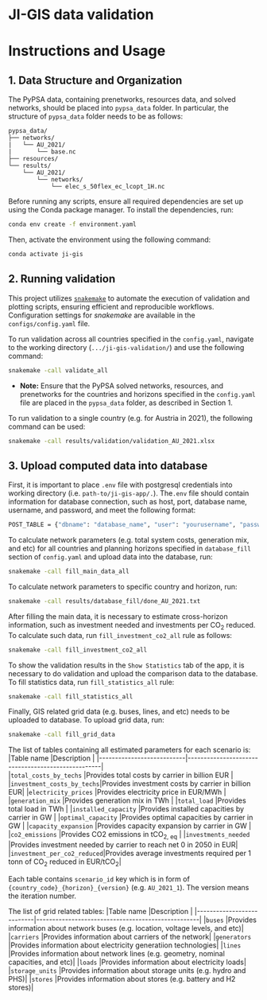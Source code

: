 # JI-GIS data validation

# Instructions and Usage
## 1. Data Structure and Organization
The PyPSA data, containing prenetworks, resources data, and solved networks, should be placed into `pypsa_data` folder. In particular, the structure of `pypsa_data` folder needs to be as follows:

```
pypsa_data/
├── networks/
|   └── AU_2021/
|       └── base.nc
├── resources/
└── results/
    └── AU_2021/
        └── networks/
            └── elec_s_50flex_ec_lcopt_1H.nc
```
Before running any scripts, ensure all required dependencies are set up using the Conda package manager. To install the dependencies, run:
```bash
conda env create -f environment.yaml
```
Then, activate the environment using the following command:
```bash
conda activate ji-gis
```


## 2. Running validation

This project utilizes [`snakemake`](https://snakemake.readthedocs.io/en/stable/) to automate the execution of validation and plotting scripts, ensuring efficient and reproducible workflows. Configuration settings for *snakemake* are available in the `configs/config.yaml` file.

To run validation across all countries specified in the `config.yaml`, navigate to the working directory (`.../ji-gis-validation/`) and use the following command:
```bash
snakemake -call validate_all
```
* **Note:** Ensure that the PyPSA solved networks, resources, and prenetworks for the countries and horizons specified in the `config.yaml` file are placed in the `pypsa_data` folder, as described in Section 1.

To run validation to a single country (e.g. for Austria in 2021), the following command can be used:
``` bash
snakemake -call results/validation/validation_AU_2021.xlsx
```

## 3. Upload computed data into database

First, it is important to place `.env` file with postgresql credentials into working directory (i.e. `path-to/ji-gis-app/.`). The`.env` file should contain information for database connection, such as host, port, database name, username, and password, and meet the following format:  
``` bash
POST_TABLE = {"dbname": "database_name", "user": "yourusername", "password": "yourpassword", "host": "ipaddress", "port": "yourport"}
```

To calculate network parameters (e.g. total system costs, generation mix, and etc) for all countries and planning horizons specified in `database_fill` section of `config.yaml` and upload data into the database, run:
``` bash
snakemake -call fill_main_data_all
```
To calculate network parameters to specific country and horizon, run:
``` bash
snakemake -call results/database_fill/done_AU_2021.txt
```

After filling the main data, it is necessary to estimate cross-horizon information, such as investment needed and investments per CO<sub>2</sub> reduced. To calculate such data, run `fill_investment_co2_all` rule as follows:
``` bash
snakemake -call fill_investment_co2_all
```
To show the validation results in the `Show Statistics` tab of the app, it is necessary to do validation and upload the comparison data to the database. To fill statistics data, run `fill_statistics_all` rule:
``` bash
snakemake -call fill_statistics_all
```
Finally, GIS related grid data (e.g. buses, lines, and etc) needs to be uploaded to database. To upload grid data, run:
```bash
snakemake -call fill_grid_data
```

The list of tables containing all estimated parameters for each scenario is:
|Table name                 |Description                                        |
|---------------------------|---------------------------------------------------|  
|`total_costs_by_techs`     |Provides total costs by carrier in billion EUR     |
|`investment_costs_by_techs`|Provides investment costs by carrier in billion EUR|
|`electricity_prices`       |Provides electricity price in EUR/MWh              |
|`generation_mix`           |Provides generation mix in TWh                     |
|`total_load`               |Provides total load in TWh                         |
|`installed_capacity`       |Provides installed capacities by carrier in GW     |
|`optimal_capacity`         |Provides optimal capacities by carrier in GW       |
|`capacity_expansion`       |Provides capacity expansion by carrier in GW       |
|`co2_emissions`            |Provides CO2 emissions in tCO<sub>2, eq</sub>                  |
|`investments_needed`       |Provides investment needed by carrier to reach net 0 in 2050 in EUR|
|`investment_per_co2_reduced`|Provides average investments required per 1 tonn of CO<sub>2</sub> reduced in EUR/tCO<sub>2</sub>|

Each table contains `scenario_id` key which is in form of `{country_code}_{horizon}_{version}` (e.g. `AU_2021_1`). The version means the iteration number.

The list of grid related tables:
|Table name                 |Description                                        |
|---------------------------|---------------------------------------------------|
|`buses`                    |Provides information about network buses (e.g. location, voltage levels, and etc)|
|`carriers`                 |Provides information about carriers of the network|
|`generators`               |Provides information about electricity generatiion technologies|
|`lines`                    |Provides information about network lines (e.g. geometry, nominal capacities, and etc)|
|`loads`                    |Provides information about electricity loads|
|`storage_units`            |Provides information about storage units (e.g. hydro and PHS)|
|`stores`                   |Provides information about stores (e.g. battery and H2 stores)|
